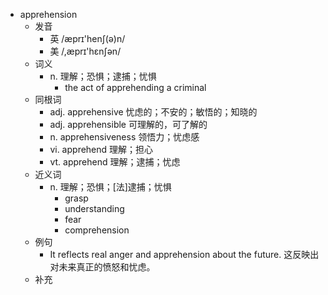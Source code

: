- apprehension
  - 发音
    - 英 /æprɪ'henʃ(ə)n/
    - 美 /,æprɪ'hɛnʃən/
  - 词义
    - n. 理解；恐惧；逮捕；忧惧
      - the act of apprehending a criminal
  - 同根词
    - adj. apprehensive 忧虑的；不安的；敏悟的；知晓的
    - adj. apprehensible 可理解的，可了解的
    - n. apprehensiveness 领悟力；忧虑感
    - vi. apprehend 理解；担心
    - vt. apprehend 理解；逮捕；忧虑
  - 近义词
    - n. 理解；恐惧；[法]逮捕；忧惧
      - grasp
      - understanding
      - fear
      - comprehension
  - 例句
    - It reflects real anger and apprehension about the future. 这反映出对未来真正的愤怒和忧虑。
  - 补充